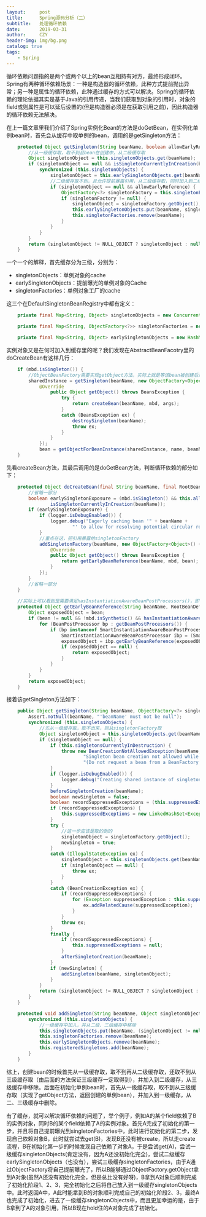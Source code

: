 ```yaml
---
layout:     post
title:      Spring源码分析（二）
subtitle:   处理循环依赖
date:       2019-03-31
author:     CZY
header-img: img/bg.png
catalog: true
tags:
    - Spring
---
```


循环依赖问题指的是两个或两个以上的bean互相持有对方，最终形成闭环。Spring有两种循环依赖场景：一种是构造器的循环依赖，此种方式提前抛出异常；另一种是属性的循环依赖，此种通过缓存的方式可以解决。Spring的循环依赖的理论依据其实是基于Java的引用传递，当我们获取到对象的引用时，对象的field或则属性是可以延后设置的(但是构造器必须是在获取引用之前)，因此构造器的循环依赖无法解决。

在上一篇文章里我们介绍了Spring实例化Bean的方法是doGetBean，在实例化单例bean时，首先会从缓存中取单例的bean，调用的是getSingleton方法：

```java
	protected Object getSingleton(String beanName, boolean allowEarlyReference) {
        //从一级缓存取，取不到且bean在创建中，从二级缓存取
		Object singletonObject = this.singletonObjects.get(beanName);
		if (singletonObject == null && isSingletonCurrentlyInCreation(beanName)) {
			synchronized (this.singletonObjects) {
				singletonObject = this.earlySingletonObjects.get(beanName);
                //二级缓存取不到，且允许提前暴露引用，从三级缓存取，同时加入到二级缓存中，并从三级缓存中移除
				if (singletonObject == null && allowEarlyReference) {
					ObjectFactory<?> singletonFactory = this.singletonFactories.get(beanName);
					if (singletonFactory != null) {
						singletonObject = singletonFactory.getObject();
						this.earlySingletonObjects.put(beanName, singletonObject);
						this.singletonFactories.remove(beanName);
					}
				}
			}
		}
		return (singletonObject != NULL_OBJECT ? singletonObject : null);
	}
```

一个一个的解释，首先缓存分为三级，分别为：
+ singletonObjects：单例对象的cache
+ earlySingletonObjects：提前曝光的单例对象的Cache 
+ singletonFactories：单例对象工厂的cache 

这三个在DefaultSingletonBeanRegistry中都有定义：

```java
	private final Map<String, Object> singletonObjects = new ConcurrentHashMap<String, Object>(64);

	private final Map<String, ObjectFactory<?>> singletonFactories = new HashMap<String, ObjectFactory<?>>(16);

	private final Map<String, Object> earlySingletonObjects = new HashMap<String, Object>(16);
```

实例对象又是在何时加入到缓存里的呢？我们发现在AbstractBeanFacotry里的doCreateBean有这样几行：

```java
	if (mbd.isSingleton()) {
        //ObjectBeanFactory需要实现getObject方法，实际上就是等该bean被创建后返回
		sharedInstance = getSingleton(beanName, new ObjectFactory<Object>() {
			@Override
				public Object getObject() throws BeansException {
					try {
						return createBean(beanName, mbd, args);
                    }
					catch (BeansException ex) {
						destroySingleton(beanName);
						throw ex;
					}
				}
			});
			bean = getObjectForBeanInstance(sharedInstance, name, beanName, mbd);
	}
```

先看createBean方法，其最后调用的是doGetBean方法，判断循环依赖的部分如下：

```java
	protected Object doCreateBean(final String beanName, final RootBeanDefinition mbd, final Object[] args) {
		//省略一部分
		boolean earlySingletonExposure = (mbd.isSingleton() && this.allowCircularReferences &&
				isSingletonCurrentlyInCreation(beanName));
		if (earlySingletonExposure) {
			if (logger.isDebugEnabled()) {
				logger.debug("Eagerly caching bean '" + beanName +
						"' to allow for resolving potential circular references");
			}
			//重点在这，把引用暴露给singletonFactory
			addSingletonFactory(beanName, new ObjectFactory<Object>() {
				@Override
				public Object getObject() throws BeansException {
					return getEarlyBeanReference(beanName, mbd, bean);
				}
			});
		}
		//省略一部分
	}
	
	//实际上可以看到是需要满足hasInstantiationAwareBeanPostProcessors()，即一些特殊的注解如@Autowired才会把引用暴露
	protected Object getEarlyBeanReference(String beanName, RootBeanDefinition mbd, Object bean) {
		Object exposedObject = bean;
		if (bean != null && !mbd.isSynthetic() && hasInstantiationAwareBeanPostProcessors()) {
			for (BeanPostProcessor bp : getBeanPostProcessors()) {
				if (bp instanceof SmartInstantiationAwareBeanPostProcessor) {
					SmartInstantiationAwareBeanPostProcessor ibp = (SmartInstantiationAwareBeanPostProcessor) bp;
					exposedObject = ibp.getEarlyBeanReference(exposedObject, beanName);
					if (exposedObject == null) {
						return exposedObject;
					}
				}
			}
		}
		return exposedObject;
	}
```

接着该getSingleton方法如下：

```java
	public Object getSingleton(String beanName, ObjectFactory<?> singletonFactory) {
		Assert.notNull(beanName, "'beanName' must not be null");
		synchronized (this.singletonObjects) {
            //先从一级缓存取，取不出来，则从singletonFactory取
			Object singletonObject = this.singletonObjects.get(beanName);
			if (singletonObject == null) {
				if (this.singletonsCurrentlyInDestruction) {
					throw new BeanCreationNotAllowedException(beanName,
							"Singleton bean creation not allowed while the singletons of this factory are in destruction " +
							"(Do not request a bean from a BeanFactory in a destroy method implementation!)");
				}
				if (logger.isDebugEnabled()) {
					logger.debug("Creating shared instance of singleton bean '" + beanName + "'");
				}
				beforeSingletonCreation(beanName);
				boolean newSingleton = false;
				boolean recordSuppressedExceptions = (this.suppressedExceptions == null);
				if (recordSuppressedExceptions) {
					this.suppressedExceptions = new LinkedHashSet<Exception>();
				}
				try {
                    //这一步应该是取的到的
					singletonObject = singletonFactory.getObject();
					newSingleton = true;
				}
				catch (IllegalStateException ex) {
					singletonObject = this.singletonObjects.get(beanName);
					if (singletonObject == null) {
						throw ex;
					}
				}
				catch (BeanCreationException ex) {
					if (recordSuppressedExceptions) {
						for (Exception suppressedException : this.suppressedExceptions) {
							ex.addRelatedCause(suppressedException);
						}
					}
					throw ex;
				}
				finally {
					if (recordSuppressedExceptions) {
						this.suppressedExceptions = null;
					}
					afterSingletonCreation(beanName);
				}
				if (newSingleton) {
					addSingleton(beanName, singletonObject);
				}
			}
			return (singletonObject != NULL_OBJECT ? singletonObject : null);
		}
	}

    protected void addSingleton(String beanName, Object singletonObject) {
		synchronized (this.singletonObjects) {
            //一级缓存中加入，并从二级、三级缓存中移除
			this.singletonObjects.put(beanName, (singletonObject != null ? singletonObject : NULL_OBJECT));
			this.singletonFactories.remove(beanName);
			this.earlySingletonObjects.remove(beanName);
			this.registeredSingletons.add(beanName);
		}
	}
```

综上，创建bean的时候首先从一级缓存取，取不到再从二级缓存取，还取不到从三级缓存取（由后面的方法保证三级缓存一定取得到），并加入到二级缓存，从三级缓存中移除。后面在初始化单例bean时，首先从一级缓存取，取不到从三级缓存取（实现了getObject方法，返回创建的单例bean），并加入到一级缓存，从二、三级缓存中删除。

有了缓存，就可以解决循环依赖的问题了，举个例子，例如A的某个field依赖了B的实例对象，同时B的某个field依赖了A的实例对象。首先A完成了初始化的第一步，并且将自己提前曝光到singletonFactories中，此时进行初始化的第二步，发现自己依赖对象B，此时就尝试去get(B)，发现B还没有被create，所以走create流程，B在初始化第一步的时候发现自己依赖了对象A，于是尝试get(A)，尝试一级缓存singletonObjects(肯定没有，因为A还没初始化完全)，尝试二级缓存earlySingletonObjects（也没有），尝试三级缓存singletonFactories，由于A通过ObjectFactory将自己提前曝光了，所以B能够通过ObjectFactory.getObject拿到A对象(虽然A还没有初始化完全，但是总比没有好呀)，B拿到A对象后顺利完成了初始化阶段1、2、3，完全初始化之后将自己放入到一级缓存singletonObjects中。此时返回A中，A此时能拿到B的对象顺利完成自己的初始化阶段2、3，最终A也完成了初始化，进去了一级缓存singletonObjects中，而且更加幸运的是，由于B拿到了A的对象引用，所以B现在hold住的A对象完成了初始化。